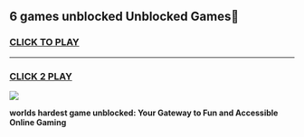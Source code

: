 
## 6 games unblocked Unblocked Games👋
<h3>
<a href="https://premium.freeplayer.one?title=6_games_unblocked&ref=16F">CLICK TO PLAY</a></h3>
<hr>

<h3>
<a href="https://premium.freeplayer.one?title=6_games_unblocked&ref=16F">CLICK 2 PLAY</a>
  
</h3>

<a href="https://premium.freeplayer.one?title=6_games_unblocked&ref=16F/"><img src="https://clearcache.store/games.png"></a>


**worlds hardest game unblocked: Your Gateway to Fun and Accessible Online Gaming**

